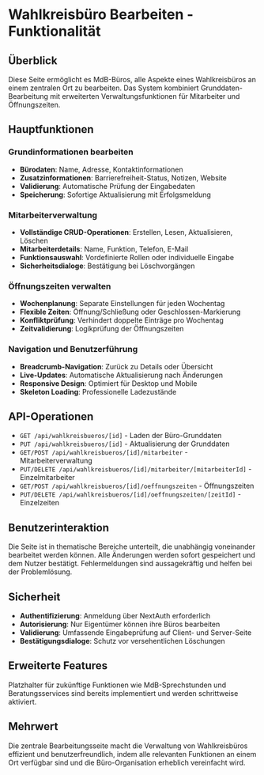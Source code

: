 # Wahlkreisbüro Bearbeiten - Funktionalität

## Überblick
Diese Seite ermöglicht es MdB-Büros, alle Aspekte eines Wahlkreisbüros an einem zentralen Ort zu bearbeiten. Das System kombiniert Grunddaten-Bearbeitung mit erweiterten Verwaltungsfunktionen für Mitarbeiter und Öffnungszeiten.

## Hauptfunktionen

### Grundinformationen bearbeiten
- **Bürodaten**: Name, Adresse, Kontaktinformationen
- **Zusatzinformationen**: Barrierefreiheit-Status, Notizen, Website
- **Validierung**: Automatische Prüfung der Eingabedaten
- **Speicherung**: Sofortige Aktualisierung mit Erfolgsmeldung

### Mitarbeiterverwaltung
- **Vollständige CRUD-Operationen**: Erstellen, Lesen, Aktualisieren, Löschen
- **Mitarbeiterdetails**: Name, Funktion, Telefon, E-Mail
- **Funktionsauswahl**: Vordefinierte Rollen oder individuelle Eingabe
- **Sicherheitsdialoge**: Bestätigung bei Löschvorgängen

### Öffnungszeiten verwalten
- **Wochenplanung**: Separate Einstellungen für jeden Wochentag
- **Flexible Zeiten**: Öffnung/Schließung oder Geschlossen-Markierung
- **Konfliktprüfung**: Verhindert doppelte Einträge pro Wochentag
- **Zeitvalidierung**: Logikprüfung der Öffnungszeiten

### Navigation und Benutzerführung
- **Breadcrumb-Navigation**: Zurück zu Details oder Übersicht
- **Live-Updates**: Automatische Aktualisierung nach Änderungen
- **Responsive Design**: Optimiert für Desktop und Mobile
- **Skeleton Loading**: Professionelle Ladezustände

## API-Operationen
- `GET /api/wahlkreisbueros/[id]` - Laden der Büro-Grunddaten
- `PUT /api/wahlkreisbueros/[id]` - Aktualisierung der Grunddaten
- `GET/POST /api/wahlkreisbueros/[id]/mitarbeiter` - Mitarbeiterverwaltung
- `PUT/DELETE /api/wahlkreisbueros/[id]/mitarbeiter/[mitarbeiterId]` - Einzelmitarbeiter
- `GET/POST /api/wahlkreisbueros/[id]/oeffnungszeiten` - Öffnungszeiten
- `PUT/DELETE /api/wahlkreisbueros/[id]/oeffnungszeiten/[zeitId]` - Einzelzeiten

## Benutzerinteraktion
Die Seite ist in thematische Bereiche unterteilt, die unabhängig voneinander bearbeitet werden können. Alle Änderungen werden sofort gespeichert und dem Nutzer bestätigt. Fehlermeldungen sind aussagekräftig und helfen bei der Problemlösung.

## Sicherheit
- **Authentifizierung**: Anmeldung über NextAuth erforderlich
- **Autorisierung**: Nur Eigentümer können ihre Büros bearbeiten
- **Validierung**: Umfassende Eingabeprüfung auf Client- und Server-Seite
- **Bestätigungsdialoge**: Schutz vor versehentlichen Löschungen

## Erweiterte Features
Platzhalter für zukünftige Funktionen wie MdB-Sprechstunden und Beratungsservices sind bereits implementiert und werden schrittweise aktiviert.

## **Mehrwert**
Die zentrale Bearbeitungsseite macht die Verwaltung von Wahlkreisbüros effizient und benutzerfreundlich, indem alle relevanten Funktionen an einem Ort verfügbar sind und die Büro-Organisation erheblich vereinfacht wird. 